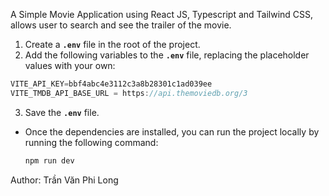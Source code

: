 A Simple Movie Application using React JS, Typescript and Tailwind CSS, allows user to search and see the trailer of the movie.

1. Create a **`.env`** file in the root of the project.
2. Add the following variables to the **`.env`** file, replacing the placeholder values with your own:

```jsx
VITE_API_KEY=bbf4abc4e3112c3a8b28301c1ad039ee 
VITE_TMDB_API_BASE_URL = https://api.themoviedb.org/3
```

3. Save the **`.env`** file.

- Once the dependencies are installed, you can run the project locally by running the following command:
  ```bash
  npm run dev
  ```
Author: Trần Văn Phi Long